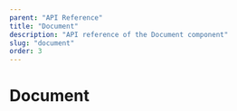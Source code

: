 ```yaml
---
parent: "API Reference"
title: "Document"
description: "API reference of the Document component"
slug: "document"
order: 3
---
```


# Document

